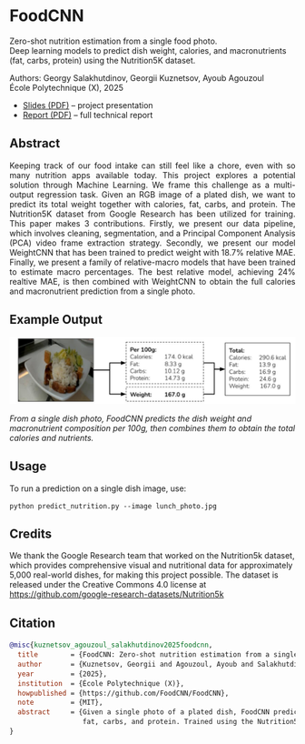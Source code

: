 # FoodCNN

Zero-shot nutrition estimation from a single food photo.  
Deep learning models to predict dish weight, calories, and macronutrients (fat, carbs, protein) using the Nutrition5K dataset.  

Authors: Georgy Salakhutdinov, Georgii Kuznetsov, Ayoub Agouzoul  
École Polytechnique (X), 2025
- [Slides (PDF)](Slides.pdf) – project presentation
- [Report (PDF)](report/FoodCNN_Report.pdf) – full technical report

## Abstract

<p align="justify">
Keeping track of our food intake can still feel like a chore, even with so many nutrition apps available today. This project explores a potential solution through Machine Learning. We frame this challenge as a multi-output regression task. Given an RGB image of a plated dish, we want to predict its total weight together with calories, fat, carbs, and protein. The Nutrition5K dataset from Google Research has been utilized for training. This paper makes 3 contributions. Firstly, we present our data pipeline, which involves cleaning, segmentation, and a Principal Component Analysis (PCA) video frame extraction strategy. Secondly, we present our model WeightCNN that has been trained to predict weight with 18.7% relative MAE. Finally, we present a family of relative-macro models that have been trained to estimate macro percentages. The best relative model, achieving 24% realtive MAE, is then combined with WeightCNN to obtain the full calories and macronutrient prediction from a single photo.
</p>

## Example Output

![Example Prediction](assets/example_prediction.jpg)

*From a single dish photo, FoodCNN predicts the dish weight and macronutrient composition per 100g, then combines them to obtain the total calories and nutrients.*

## Usage

To run a prediction on a single dish image, use:
```
python predict_nutrition.py --image lunch_photo.jpg
```
## Credits
We thank the Google Research team that worked on the Nutrition5k dataset, which provides comprehensive visual and nutritional data for approximately 5,000 real-world dishes, for making this project possible.
The dataset is released under the Creative Commons 4.0 license at https://github.com/google-research-datasets/Nutrition5k

## Citation

``` bibtex
@misc{kuznetsov_agouzoul_salakhutdinov2025foodcnn,
  title        = {FoodCNN: Zero-shot nutrition estimation from a single food photo},
  author       = {Kuznetsov, Georgii and Agouzoul, Ayoub and Salakhutdinov, Georgy},
  year         = {2025},
  institution  = {École Polytechnique (X)},
  howpublished = {https://github.com/FoodCNN/FoodCNN},
  note         = {MIT},
  abstract     = {Given a single photo of a plated dish, FoodCNN predicts dish weight, calories,
                  fat, carbs, and protein. Trained using the Nutrition5K dataset.}
}
```
